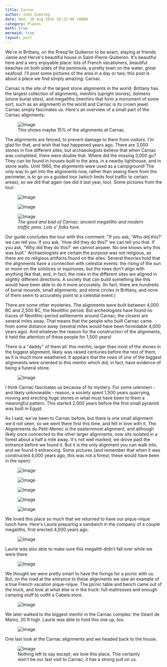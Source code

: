 ```yaml
---
title: Carnac
author: John Zumsteg
date: Wed, 10 Aug 2016 10:22:08 +0000
category: Places
math: true
mermaid: true
layout: post
---
```

We're in Brittany, on the Presq'ile Quiberon to be exact, staying at friends Jamie and Hervé's beautiful house in Saint-Pierre-Quiberon. It's beautiful here and a very enjoyable place: lots of French vacationers, beautiful beaches on both sides of the peninsula, a pretty town on the water, great seafood. I'll post some pictures of the area in a day or two; this post is about a place we find simply amazing: Carnac.

Carnac is the site of the largest stone alignments in the world. Brittany has the largest collection of alignments, menhirs (upright stones), dolmens (stone burial sites), and megaliths (menhirs that form a monument of some sort, such as an alignment) in the world and Carnac is its crown jewel. Carnac simply fascinates us. Here's an overview of a small part of the Carnac alignments:

<figure>
	<img class = "landscape"  src="{{"/assets/images/2016/08/DSC07895.jpg" | prepend: site.baseurl  }}" alt="Image"  /> 
	<figcaption>This shows maybe 15% of the alignments at Carnac.</figcaption>
</figure>

The alignments are fenced, to prevent damage to them from visitors. I'm glad for that, and wish that had happened years ago. There are 3,000 stones in five different sites, but archaeologists believe that when Carnac was completed, there were double that. Where did the missing 3,000 go? They can be found in houses built in the area, in a nearby lighthouse, and in stone walls. Until 1960, the alignments were used as a campground! The only way to get into the alignments now, rather than seeing them from the perimeter, is to go on a guided tour (which limits foot traffic to certain areas), so we did that again (we did it last year, too). Some pictures from the tour:

<figure class = "landscape">
	<img class = "landscape" src="{{"/assets/images/2016/08/DSC07876.jpg" | prepend: site.baseurl  }}" alt="Image" />
	<figcaption></figcaption>
</figure>

<figure class = "landscape">
	<img class = "landscape" src="{{"/assets/images/2016/08/DSC07872.jpg" | prepend: site.baseurl  }}" alt="Image" />
	<figcaption></figcaption>
</figure>



<figure class = "landscape">
	<img class = "landscape" src="{{"/assets/images/2016/08/DSC07882.jpg" | prepend: site.baseurl  }}" alt="Image" />
	<figcaption><em>The good and bad of Carnac: ancient megaliths and modern traffic jams. Lots o' folks here.</em></figcaption>
</figure>



Our guide concludes the tour with this comment: "If you ask, 'Who did this?' we can tell you. If you ask, 'How did they do this?' we can tell you that. If you ask, "Why did they do this?' we cannot answer. No one knows why this was built." Archaeologists are certain the purpose was not religious, as there are no religious artifacts found on the sites. Several theories hold that the alignments have a connection with celestial events: the rising of the sun or moon on the solstices or equinoxes, but the rows don't align with anything like that, and, in fact, the rows in the different sites are aligned in slightly different directions. A society that can build something like this would have been able to do it more accurately. (In fact, there are hundreds of burial mounds, small alignments, and stone circles in Brittany, and none of them seem to accurately point to a celestial event.)

There are some other mysteries. The alignments were built between 4,000 BC and 2,500 BC, the Neolithic period. But archeologists have found no traces of Neolithic-period settlements around Carnac; the closest are several miles away. That means that the people who built Carnac came from some distance away (several miles would have been formidable 4,000 years ago). And whatever the reason for the construction of the alignments, it held the attention of these people for 1,500 years!

There is a "daddy" of them all: this menhir, larger than most of the stones in the biggest alignment, likely was raised centuries before the rest of them, as it is much more weathered. It appears that the rows of one of the biggest alignments were oriented to this menhir which did, in fact, have evidence of being a funeral stone.

<figure>
	<img class = "portrait" src="{{"/assets/images/2016/08/DSC07887.jpg" | prepend: site.baseurl  }}" alt="Image" />
	<figcaption></figcaption>
</figure>



I think Carnac fascinates us because of its mystery. For some unknown - and likely unknowable - reason, a society spent 1,500 years quarrying, moving and erecting huge stones in what must have been to them a meaningful pattern. This started 2,000 years before the first small pyramid was built in Egypt.

As I said, we've been to Carnac before, but there is one small alignment we'd not seen, so we went there first this time, and fell in love with it. The Alignements du Petit-Menec is the easternmost alignment, and although likely once connected to the other larger alignments, now sits isolated in a forest about a half a mile away. It's not well marked; we drove past the entrance before we found it. But it is the only alignment you can walk into, and we found it entrancing. Some pictures (and remember that when it was constructed 4,000 years ago, this was not a forest; these would have been in the open):

<figure class = "portrait">
	<img class = "portrait" src="{{"/assets/images/2016/08/DSC07867.jpg" | prepend: site.baseurl  }}" alt="Image" />
	<figcaption></figcaption>
</figure>



<figure class = "landscape">
	<img class = "landscape" src="{{"/assets/images/2016/08/DSC07851.jpg" | prepend: site.baseurl  }}" alt="Image" />
	<figcaption></figcaption>
</figure>

 <figure class = "landscape">
	<img class = "landscape" src="{{"/assets/images/2016/08/DSC07863.jpg" | prepend: site.baseurl  }}" alt="Image" />
	<figcaption></figcaption>
</figure>

 <figure class = "portrait">
	<img class = "portrait" src="{{"/assets/images/2016/08/DSC07840.jpg" | prepend: site.baseurl  }}" alt="Image" />
	<figcaption></figcaption>
</figure>

 <figure class = "portrait">
	<img class = "portrait" src="{{"/assets/images/2016/08/DSC07838.jpg" | prepend: site.baseurl  }}" alt="Image" />
	<figcaption></figcaption>
</figure>



We loved this place so much that we returned to have our pique-nique lunch here. Here's Laurie preparing a sandwich in the company of a couple megaliths, first erected 4,000 years ago.

<figure class = "landscape">
	<img class = "landscape" src="{{"/assets/images/2016/08/DSC07908.jpg" | prepend: site.baseurl  }}" alt="Image" />
	<figcaption></figcaption>
</figure>



Laurie was also able to make sure this megalith didn't fall over while we were there.

<figure class = "portrait">
	<img class = "portrait" src="{{"/assets/images/2016/08/DSC07866.jpg" | prepend: site.baseurl  }}" alt="Image" />
	<figcaption></figcaption>
</figure>



We thought we were pretty smart to have the fixings for a picnic with us. But, on the road at the entrance to these alignments we saw an example of a true French vacation pique-nique. The picnic table and bench came out of the truck, and look at what else is in the truck: full mattresses and enough camping stuff to outfit a Cabela store.

<figure class = "landscape">
	<img class = "landscape" src="{{"/assets/images/2016/08/DSC07904.jpg" | prepend: site.baseurl  }}" alt="Image" />
	<figcaption></figcaption>
</figure>



We later walked to the biggest menhir in the Carnac complex: the Géant de Manio, 20 ft high. Laurie was able to hold this one up, too.

<figure class = "portrait">
	<img class = "portrait" src="{{"/assets/images/2016/08/DSC07880.jpg" | prepend: site.baseurl  }}" alt="Image" />
	<figcaption></figcaption>
</figure>



One last look at the Carnac alignments and we headed back to the house.
<figure>
	<img class='landscape' src="{{ "2016/08/DSC07875.jpg" | prepend: site.imageurl | prepend: site.baseurl  }}" alt="Image" />
	<figcaption class='wide'>Nothing left to say except, we love this place. This certainly won't be our last visit to Carnac; it has a strong pull on us.</figcaption>
</figure>
<!-- <img class="aligncenter size-full wp-image-3780" src="http:/assets/images/2016/08/DSC07875.jpg" alt="DSC07875" width="576" height="131" /> -->
